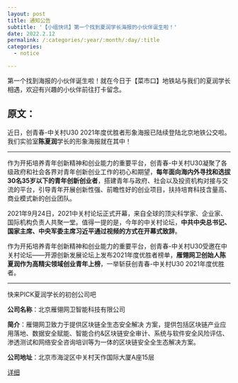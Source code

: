```yaml
---
layout: post
title: 通知公告
subtitle: '【小组快讯】第一个找到夏润学长海报的小伙伴诞生啦！'
date: 2022.2.12
permalink: /:categories/:year/:month/:day/:title
categories:
  - notice

---
```



第一个找到海报的小伙伴诞生啦！就在今日于【菜市口】地铁站与我们的夏润学长相遇，欢迎有兴趣的小伙伴前往打卡留念。

## 原文：

近日，创青春-中关村U30 2021年度优胜者形象海报已陆续登陆北京地铁公交啦。我们实验室**陈夏润**学长的形象海报就在其中！

------------------

作为开拓培养青年创新精神和创业能力的重要平台，创青春-中关村U30凝聚了各级政府和社会各界对青年创新创业工作的初心和期望，**每年面向海内外寻找和选拔30名35岁以下的青年创新创业者**，搭建青年与政府、社会以及投资机构对接与交流的平台，引导青年开展创新性强、前瞻性好的创业项目，扶持培育科技含量高、商业模式新的创业团队。

2021年9月24日，2021中关村论坛正式开幕，来自全球的顶尖科学家、企业家、国际机构负责人共聚一堂。值得一提的是，今年的中关村论坛，**中共中央总书记、国家主席、中央军委主席习近平通过视频的方式在开幕式致辞**。

作为开拓培养青年创新精神和创业能力的重要平台，创青春-中关村U30受邀在中关村论坛——开源创新发展论坛上发布2021年度优胜者榜单，**雁翎网卫创始人陈夏润作为高精尖领域创业青年上榜**，一举斩获创青春-中关村U30 2021年度优胜者。

------------------

快来PICK夏润学长的初创公司吧

**公司名称**：北京雁翎网卫智能科技有限公司

**简介**：雁翎网卫致力于提供区块链全生态安全解决 方案，提供包括区块链产业应用落地、数据安全赋能、智能合约&区块链安全审计、系统与软件安全风险评估、渗透测试和网络安全咨询培训等为一体的区块链安全全生态解决方案。

**公司地址**：北京市海淀区中关村天作国际大厦A座15层

[详细](https://mp.weixin.qq.com/s/m-ogDFAkJq0frHJzLdsSBw)


